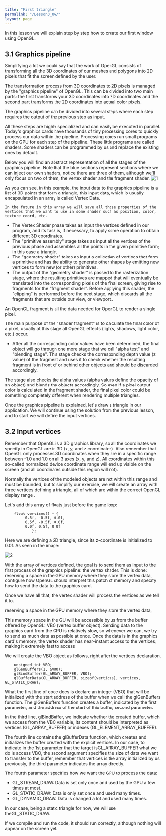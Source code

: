 ```yaml
---
title: "First triangle"
permalink: "/Lesson3_OG/"
layout: page
---
```

In this lesson we will explain step by step how to create our first window using OpenGL.

## 3.1 Graphics pipeline

Simplifying a lot we could say that the work of OpenGL consists of transforming all the 3D coordinates of our meshes and polygons into 2D pixels that fit the screen defined by the user.

The transformation process from 3D coordinates to 2D pixels is managed by the "graphics pipeline" of OpenGL. This can be divided into two main parts:
the first transforms your 3D coordinates into 2D coordinates
and the second part transforms the 2D coordinates into actual color pixels.

The graphics pipeline can be divided into several steps where each step requires the output of the previous step as input.

All these steps are highly specialized and can easily be executed in parallel. Today's graphics cards have thousands of tiny processing cores to quickly process our data within the pipeline. Processing cores run small programs on the GPU for each step of the pipeline. These little programs are called shaders. Some shaders can be programmed by us and replace the existing ones by default.

Below you will find an abstract representation of all the stages of the graphics pipeline. Note that the blue sections represent sections where we can inject our own shaders, notice there are three of them, although we'll only focus on two of them, the vertex shader and the fragment shader.
![1](https://github.com/esterUOC/esterUOC.github.io/assets/128288660/10f35a1e-e882-4ce5-8320-19bc4fbcdaa7)


As you can see, in this example, the input data to the graphics pipeline is a list of 3D points that form a triangle, this input data, which is usually encapsulated in an array is called Vertex Data.

	In the future in this array we will save all those properties of the vertices that we want to use in some shader such as position, color, texture coord, etc.

- The Vertex Shader phase takes as input the vertices defined in our program, and its task is, if necessary, to apply some operation to obtain different 3D coordinates.
- The "primitive assembly" stage takes as input all the vertices of the previous phase and assembles all the points in the given primitive form; in this case a triangle.
- The "geometry shader" takes as input a collection of vertices that form a primitive and has the ability to generate other shapes by emitting new vertices to form new (or other) primitives.
- The output of the “geometry shader” is passed to the rasterization stage, where the resulting primitives are mapped that will eventually be translated into the corresponding pixels of the final screen, giving rise to fragments for the “fragment shader”. Before applying this shader, the "clipping" is performed before the next stage, which discards all the fragments that are outside our view, or viewport..

An OpenGL fragment is all the data needed for OpenGL to render a single pixel.

The main purpose of the "shader fragment" is to calculate the final color of a pixel, usually at this stage all OpenGL effects (lights, shadows, light color, etc.) occur.
- After all the corresponding color values ​​have been determined, the final object will go through one more stage that we call "alpha test" and "blending stage". This stage checks the corresponding depth value (z value) of the fragment and uses it to check whether the resulting fragment is in front of or behind other objects and should be discarded accordingly.

The stage also checks the alpha values ​​(alpha values ​​define the opacity of an object) and blends the objects accordingly. So even if a pixel output color is calculated in the fragment shader, the final pixel color could be something completely different when rendering multiple triangles.

Once the graphics pipeline is explained, let's draw a triangle in our application. We will continue using the solution from the previous lesson, and to start we will define the input vertices.

## 3.2 Input vertices
Remember that OpenGL is a 3D graphics library, so all the coordinates we specify in OpenGL are in 3D (x, y, and z coordinates).
Also remember that OpenGL only processes 3D coordinates when they are in a specific range between -1.0 and 1.0 on all 3 axes (x, y, and z). All coordinates within this so-called normalized device coordinate range will end up visible on the screen (and all coordinates outside this region will not).

Normally the vertices of the modeled objects are not within this range and must be bounded, but to simplify our exercise, we will create an array with three vertices defining a triangle, all of which are within the correct OpenGL display range .

Let's add this array of floats just before the game loop:
```
	float vertices[] = {
		-0.5f, -0.5f, 0.0f,
		 0.5f, -0.5f, 0.0f,
		 0.0f, 0.5f, 0.0f
			};
```
Here we are defining a 2D triangle, since its z-coordinate is initialized to 0.0f. As seen in the image:

![2](https://github.com/esterUOC/esterUOC.github.io/assets/128288660/cd409796-edc8-4bf6-b2f8-11b1c0d72d0e)


With the array of vertices defined, the goal is to send them as input to the first process of the graphics pipeline: the vertex shader. This is done:
reserving a space in the GPU memory where they store the vertex data,
configure how OpenGL should interpret this patch of memory
 and specify how to send the data to the graphics card.

Once we have all that, the vertex shader will process the vertices as we tell it to.



reserving a space in the GPU memory where they store the vertex data,

This memory space in the GU will be accessible by us from the buffer offered by OpenGL: VBO (vertex buffer object). Sending data to the graphics card from the CPU is relatively slow, so whenever we can, we try to send as much data as possible at once. Once the data is in the graphics card's memory, the vertex shader has near-instant access to the vertices, making it extremely fast to access

We will create the VBO object as follows, right after the vertices declaration.
```
	unsigned int VBO;
	glGenBuffers(1, &VBO);
	glBindBuffer(GL_ARRAY_BUFFER, VBO);
	glBufferData(GL_ARRAY_BUFFER, sizeof(vertices), vertices, GL_STATIC_DRAW);
```
What the first line of code does is declare an integer (VBO) that will be initialized with the start address of the buffer when we call the glGenBuffers function. The glGenBuffers function creates a buffer, indicated by the first parameter, and the address of the start of this buffer, second parameter.

In the third line, glBindBuffer, we indicate whether the created buffer, which we access from the VBO variable, its content should be interpreted as vertices (GL_ARRAY_BUFFER) or indexes (GL_ELEMENT_ARRAY_BUFFER).

The fourth line contains the glBufferData function, which creates and initializes the buffer created with the explicit vertices. In our case, to indicate in the 1st parameter that the target isGL_ARRAY_BUFFER what we do is access VBO, the second argument specifies the size of data we want to transfer to the buffer, remember that vertices is the array initialized by us previously, the third parameter indicates the array directly.

The fourth parameter specifies how we want the GPU to process the data:
- GL_STREAM_DRAW: Data is set only once and used by the GPU a few times at most.
- GL_STATIC_DRAW: Data is only set once and used many times.
- GL_DYNAMIC_DRAW: Data is changed a lot and used many times.

In our case, being a static triangle for now, we will use theGL_STATIC_DRAW. 

If we compile and run the code, it should run correctly, although nothing will appear on the screen yet.

